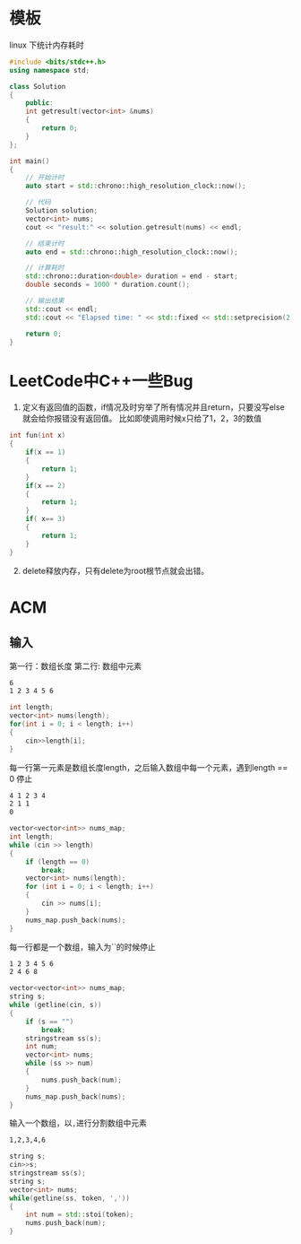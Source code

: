 # 模板
linux 下统计内存耗时
```c++
#include <bits/stdc++.h> 
using namespace std;

class Solution
{
    public:
    int getresult(vector<int> &nums)
    {
        return 0;
    }
};

int main()
{
    // 开始计时
    auto start = std::chrono::high_resolution_clock::now();

    // 代码
    Solution solution;
    vector<int> nums;
    cout << "result:" << solution.getresult(nums) << endl;

    // 结束计时
    auto end = std::chrono::high_resolution_clock::now();

    // 计算耗时
    std::chrono::duration<double> duration = end - start;
    double seconds = 1000 * duration.count();

    // 输出结果
    std::cout << endl;
    std::cout << "Elapsed time: " << std::fixed << std::setprecision(2) << seconds << " ms\n";

    return 0;
}

```

# LeetCode中C++一些Bug
1. 定义有返回值的函数，if情况及时穷举了所有情况并且return，只要没写else就会给你报错没有返回值。
比如即使调用时候x只给了1，2，3的数值
```c++
int fun(int x)
{
    if(x == 1)
    {
        return 1;
    }
    if(x == 2)
    {
        return 1;
    }
    if( x== 3)
    {
        return 1;
    }
}
```
2. delete释放内存，只有delete为root根节点就会出错。



# ACM
## 输入
第一行：数组长度 第二行: 数组中元素 
```bash
6
1 2 3 4 5 6
```
```c++
int length;
vector<int> nums(length);
for(int i = 0; i < length; i++)
{
    cin>>length[i];
}
```

每一行第一元素是数组长度length，之后输入数组中每一个元素，遇到length == 0 停止
```bash
4 1 2 3 4
2 1 1
0 
```

```c++
vector<vector<int>> nums_map;
int length;
while (cin >> length)
{
    if (length == 0)
        break;
    vector<int> nums(length);
    for (int i = 0; i < length; i++)
    {
        cin >> nums[i];
    }
    nums_map.push_back(nums);
}
```

每一行都是一个数组，输入为``的时候停止
```bash
1 2 3 4 5 6
2 4 6 8
```
```cpp
vector<vector<int>> nums_map;
string s;
while (getline(cin, s))
{
    if (s == "")
        break;
    stringstream ss(s);
    int num;
    vector<int> nums;
    while (ss >> num)
    {
        nums.push_back(num);
    }
    nums_map.push_back(nums);
}
```

输入一个数组，以`,`进行分割数组中元素
```bash
1,2,3,4,6
```
```c++
string s;
cin>>s;
stringstream ss(s);
string s;
vector<int> nums;
while(getline(ss, token, ','))
{
    int num = std::stoi(token);
    nums.push_back(num);
}
```
